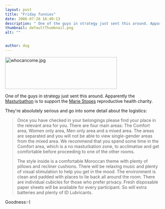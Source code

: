 ```yaml
---
layout: post
title: "Friday funnies"
date: 2006-07-28 16:40:13
description: " One of the guys in strategy just sent this around. Apparently the Masturbathon is to support the Marie Stopes reproductive health charity. They&#8217;re absolutely serious and go into some detail about the logistics --  Once you have checked in your&#8230;"
thumbnail: defaultThumbnail.png
alt: ""


author: dug
---
```


<p><a href="http://www.masturbate-a-thon.co.uk/" title="support the charity"><img alt="whocancome.jpg" src="http://www.donkeyontheedge.com/i/whocancome-thumb.jpg" width="364" height="104" /></a></p>

<p>One of the guys in strategy just sent this around. Apparently the <a href="http://www.masturbate-a-thon.co.uk/">Masturbathon</a> is to support the <a href="http://www.mariestopes.org.uk/">Marie Stopes</a> reproductive health charity.</p>

<p>They're absolutely serious and go into some detail about the logistics:</p>

<blockquote><p>Once you have checked in your belongings please find your place in the relevant area for you. There are four main areas: The Comfort area, Women only area, Men only area and a mixed area. The areas are separated and you will not be able to view single-gender areas from the mixed area. We recommend that you spend some time in the Comfort area, which is a no masturbation zone, to acclimatise and get comfortable before proceeding to one of the other rooms.</p>

<p>The style inside is a comfortable Moroccan theme with plenty of pillows and recliner cushions. There will be relaxing music and plenty of visual stimulation to help you get in the mood. The environment is clean and padded with places to lie back all around the room. There are individual cubicles for those who prefer privacy. Fresh disposable paper sheets will be available for every participant. So will extra batteries and plenty of ID Lubricants.</p></blockquote>

<p>Goodness:-)</p>
